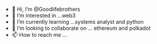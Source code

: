 - 👋 Hi, I’m @Goodlifebrothers
- 👀 I’m interested in ...web3
- 🌱 I’m currently learning ...systems analyst and python
- 💞️ I’m looking to collaborate on ... ethereum and polkadot 
- 📫 How to reach me ...

<!---
Goodlifebrothers/Goodlifebrothers is a ✨ special ✨ repository because its `README.md` (this file) appears on your GitHub profile.
You can click the Preview link to take a look at your changes.
--->
